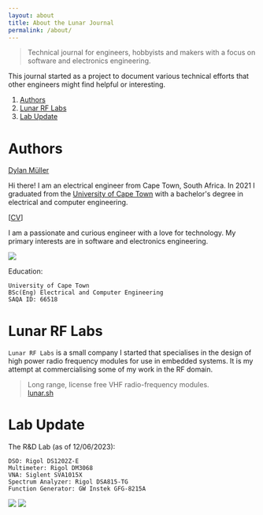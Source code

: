 ```yaml
---
layout: about
title: About the Lunar Journal
permalink: /about/
---
```


<script src="https://platform.linkedin.com/badges/js/profile.js"
async defer type="text/javascript"></script>
<meta name="robots" content="noindex">

> Technical journal for engineers, hobbyists and makers with a focus on
> software and electronics engineering. 

This journal started as a project to document various technical efforts that
other engineers might find helpful or interesting.

1. [Authors](#authors)
2. [Lunar RF Labs](#lunar-rf-labs)
3. [Lab Update](#lab-update)

# Authors

<div class="badge-base LI-profile-badge" data-locale="en_US" data-size="medium" data-theme="light"
data-type="VERTICAL" data-vanity="lunarjournal" data-version="v1"><a class="badge-base__link LI-simple-link"
href="https://za.linkedin.com/in/lunarjournal?trk=profile-badge">Dylan Müller</a></div>

Hi there! I am an electrical engineer from Cape Town, South Africa. In 2021
I graduated from the
[University of Cape Town](https://www.uct.ac.za/)
with a bachelor's degree in electrical and computer engineering.

[[CV](https://lunarjournal.github.io/data/CV.pdf)]

I am a passionate and curious engineer with a love for technology.
My primary interests are in software and electronics engineering.

<img src="https://lunarjournal.github.io/images/personal/me_bw.jpeg" />

Education:

```
University of Cape Town
BSc(Eng) Electrical and Computer Engineering
SAQA ID: 66518
```

# Lunar RF Labs

`Lunar RF Labs` is a small company I started that specialises in the
design of high power radio frequency modules for use in embedded
systems. It is my attempt at commercialising some of my work in the
RF domain.

> Long range, license free VHF radio-frequency modules. <br>
[lunar.sh](https://lunar.sh)

# Lab Update

The R&D Lab (as of 12/06/2023):

```
DSO: Rigol DS1202Z-E
Multimeter: Rigol DM3068
VNA: Siglent SVA1015X
Spectrum Analyzer: Rigol DSA815-TG
Function Generator: GW Instek GFG-8215A
```

<img src="https://lunarjournal.github.io/images/personal/lab01.JPG" />
<img src="https://lunarjournal.github.io/images/personal/lab00.JPG" />
